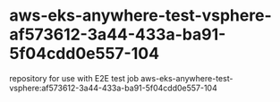 # aws-eks-anywhere-test-vsphere-af573612-3a44-433a-ba91-5f04cdd0e557-104
repository for use with E2E test job aws-eks-anywhere-test-vsphere:af573612-3a44-433a-ba91-5f04cdd0e557-104
